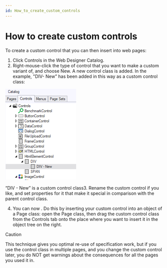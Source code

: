 ```yaml
---
id: How_to_create_custom_controls
---
```


# How to create custom controls

To create a custom control that you can then insert into web pages:

1. Click Controls in the Web Designer Catalog.
2. Right-mouse-click the type of control that you want to make a custom variant of, and choose New. A new control class is added. In the example, "DIV- New” has been added in this way as a custom control class:

![](./assets/832cad47-2656-4508-9fa7-fd4f9baad9f3.png)

“DIV - New” is a custom control class3. Rename the custom control if you like, and set properties for it that make it special in comparison with the parent control class.

4. You can now . Do this by inserting your custom control into an object of a Page class: open the Page class, then drag the custom control class from the Controls tab onto the place where you want to insert it in the object tree on the right.

> [!CAUTION]
> This technique gives you optimal re-use of specification work, but if you use the control class in multiple pages, and you change the custom control later, you do NOT get warnings about the consequences for all the pages you used it in.
